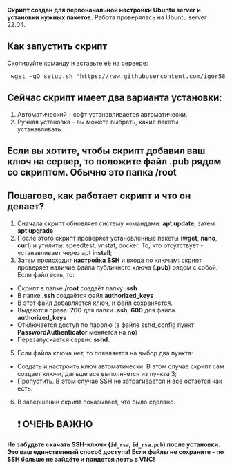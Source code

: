 **Скрипт создан для первоначальной настройки Ubuntu server и установки нужных пакетов.**
Работа проверялась на Ubuntu server 22.04.

## Как запустить скрипт ##
Скопируйте команду и вставьте её на сервере:
<pre> wget -qO setup.sh "https://raw.githubusercontent.com/igor5841/setup/refs/heads/main/setup.sh" && chmod +x setup.sh && ./setup.sh </pre>

## Сейчас скрипт имеет два варианта установки: ##
1. Автоматический - софт устанавливается автоматически.
2. Ручная установка - вы можете выбрать, какие пакеты устанавливать.
## Если вы хотите, чтобы скрипт добавил ваш ключ на сервер, то положите файл .pub рядом со скриптом. Обычно это папка /root ##

## Пошагово, как работает скрипт и что он делает? ##
1. Сначала скрипт обновляет систему командами: **apt update**, затем **apt upgrade**
2. После этого скрипт проверяет установленные пакеты (**wget**, **nano**, **curl**) и утилиты: speedtest, vnstat, docker. То, что отсутствует - устанавливает через apt **install**;
3. Затем происходит **настройка SSH** и входа по ключам: скрипт проверяет наличие файла публичного ключа (**.pub**) рядом с собой. Если файл есть, то:
- Скрипт в папке **/root** создаёт папку **.ssh**
- В папке **.ssh** создаётся файл **authorized_keys**
- В этот файл добавляется ключ, и файл сохраняется.
- Выдаются права: **700** для папки **.ssh**, **600** для файла **authorized_keys**
- Отключается доступ по паролю (в файле sshd_config пункт **PasswordAuthenticator** меняется на **no**)
- Перезапускается сервис **sshd**.
5. Если файла ключа нет, то появляется на выбор два пункта:
- Создать и настроить ключ автоматически. В этом случае скрипт сам создает ключи, дальше все выполняется из пункта 3;
- Пропустить. В этом случае SSH не затрагивается и все остается как есть.
6. В завершении скрипт показывает, что было сделано.

   ## ❗ ОЧЕНЬ ВАЖНО
**Не забудьте скачать SSH-ключи (`id_rsa`, `id_rsa.pub`) после установки. Это ваш единственный способ доступа! Если файлы не сохраните - по SSH больше не зайдёте и придется лезть в VNC!**
